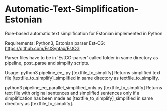 # Automatic-Text-Simplification-Estonian

Rule-based automatic text simplification for Estonian implemented in Python

Requirements: Python3, Estonian parser Est-CG: https://github.com/EstSyntax/EstCG

Parser files have to be in 'EstCG-parser' called folder in same directory as pipeline, post_parse and simplify scripts. 


Usage: 
python3 pipeline_ee_.py [textfile_to_simplify]
Returns simplified text file [textfile_to_simplify]\_simplified in same directory as textfile_to_simplify.

python3 pipeline_ee_parallel_simplified_only.py [textfile_to_simplify]
Returns text file with original sentences and simplified sentences only if a simplification has been made as [textfile_to_simplify]\_simplified in same directory as [textfile_to_simplify].
